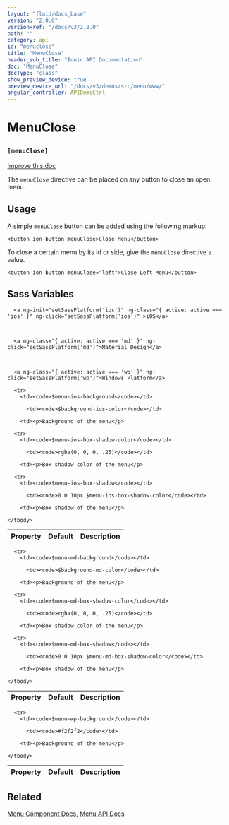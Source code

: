 ```yaml
---
layout: "fluid/docs_base"
version: "2.0.0"
versionHref: "/docs/v3/2.0.0"
path: ""
category: api
id: "menuclose"
title: "MenuClose"
header_sub_title: "Ionic API Documentation"
doc: "MenuClose"
docType: "class"
show_preview_device: true
preview_device_url: "/docs/v3/demos/src/menu/www/"
angular_controller: APIDemoCtrl 
---
```










<h1 class="api-title">
<a class="anchor" name="menu-close" href="#menu-close"></a>

MenuClose
<h3><code>[menuClose]</code></h3>






</h1>

<a class="improve-v2-docs" href="http://github.com/ionic-team/ionic/edit/master//src/components/menu/menu-close.ts#L2">
Improve this doc
</a>






<p>The <code>menuClose</code> directive can be placed on any button to close an open menu.</p>




<!-- @usage tag -->

<h2><a class="anchor" name="usage" href="#usage"></a>Usage</h2>

<p>A simple <code>menuClose</code> button can be added using the following markup:</p>
<pre><code class="lang-html">&lt;button ion-button menuClose&gt;Close Menu&lt;/button&gt;
</code></pre>
<p>To close a certain menu by its id or side, give the <code>menuClose</code>
directive a value.</p>
<pre><code class="lang-html">&lt;button ion-button menuClose=&quot;left&quot;&gt;Close Left Menu&lt;/button&gt;
</code></pre>




<!-- @property tags -->



<!-- instance methods on the class -->


  <h2 id="sass-variable-header"><a class="anchor" name="sass-variables" href="#sass-variables"></a>Sass Variables</h2>
  <div id="sass-variables" ng-controller="SassToggleCtrl">
  <div class="sass-platform-toggle">
    
      
      
      <a ng-init="setSassPlatform('ios')" ng-class="{ active: active === 'ios' }" ng-click="setSassPlatform('ios')" >iOS</a>
      
      
      
      <a ng-class="{ active: active === 'md' }" ng-click="setSassPlatform('md')">Material Design</a>
      
      
      
      <a ng-class="{ active: active === 'wp' }" ng-click="setSassPlatform('wp')">Windows Platform</a>
      
      
    
  </div>


  
  <table ng-show="active === 'ios'" id="sass-ios" class="table param-table" style="margin:0;">
    <thead>
      <tr>
        <th>Property</th>
        <th>Default</th>
        <th>Description</th>
      </tr>
    </thead>
    <tbody>
      
      <tr>
        <td><code>$menu-ios-background</code></td>
        
          <td><code>$background-ios-color</code></td>
        
        <td><p>Background of the menu</p>
</td>
      </tr>
      
      <tr>
        <td><code>$menu-ios-box-shadow-color</code></td>
        
          <td><code>rgba(0, 0, 0, .25)</code></td>
        
        <td><p>Box shadow color of the menu</p>
</td>
      </tr>
      
      <tr>
        <td><code>$menu-ios-box-shadow</code></td>
        
          <td><code>0 0 10px $menu-ios-box-shadow-color</code></td>
        
        <td><p>Box shadow of the menu</p>
</td>
      </tr>
      
    </tbody>
  </table>
  
  <table ng-show="active === 'md'" id="sass-md" class="table param-table" style="margin:0;">
    <thead>
      <tr>
        <th>Property</th>
        <th>Default</th>
        <th>Description</th>
      </tr>
    </thead>
    <tbody>
      
      <tr>
        <td><code>$menu-md-background</code></td>
        
          <td><code>$background-md-color</code></td>
        
        <td><p>Background of the menu</p>
</td>
      </tr>
      
      <tr>
        <td><code>$menu-md-box-shadow-color</code></td>
        
          <td><code>rgba(0, 0, 0, .25)</code></td>
        
        <td><p>Box shadow color of the menu</p>
</td>
      </tr>
      
      <tr>
        <td><code>$menu-md-box-shadow</code></td>
        
          <td><code>0 0 10px $menu-md-box-shadow-color</code></td>
        
        <td><p>Box shadow of the menu</p>
</td>
      </tr>
      
    </tbody>
  </table>
  
  <table ng-show="active === 'wp'" id="sass-wp" class="table param-table" style="margin:0;">
    <thead>
      <tr>
        <th>Property</th>
        <th>Default</th>
        <th>Description</th>
      </tr>
    </thead>
    <tbody>
      
      <tr>
        <td><code>$menu-wp-background</code></td>
        
          <td><code>#f2f2f2</code></td>
        
        <td><p>Background of the menu</p>
</td>
      </tr>
      
    </tbody>
  </table>
  
</div>



<!-- related link -->

<h2><a class="anchor" name="related" href="#related"></a>Related</h2>

<a href='/docs//components#menus'>Menu Component Docs</a>,
<a href='../../menu/Menu'>Menu API Docs</a><!-- end content block -->


<!-- end body block -->

